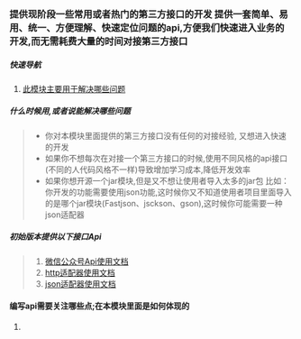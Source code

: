 ### 提供现阶段一些常用或者热门的第三方接口的开发 提供一套简单、易用、统一、方便理解、快速定位问题的api,方便我们快速进入业务的开发,而无需耗费大量的时间对接第三方接口
##### 快速导航
1. [此模块主要用于解决哪些问题](#编写api需要关注哪些点;在本模块里面是如何体现的)
##### 什么时候用,或者说能解决哪些问题
>* 你对本模块里面提供的第三方接口没有任何的对接经验, 又想进入快速的开发
>* 如果你不想每次在对接一个第三方接口的时候,使用不同风格的api接口(不同的人代码风格不一样)导致增加学习成本,降低开发效率
>* 如果你想开源一个jar模块,但是又不想让使用者导入太多的jar包 比如：你开发的功能需要使用json功能,这时候你又不知道使用者项目里面导入的是哪个jar模块(Fastjson、jsckson、gson),这时候你可能需要一种json适配器
       
##### 初始版本提供以下接口Api
>1. [微信公众号Api使用文档](/doc/微信公众号Api文档.md)
>2. [http适配器使用文档](/doc/http适配器文档.md)
>3. [json适配器使用文档](/doc/json适配器文档.md)

#### 编写api需要关注哪些点;在本模块里面是如何体现的
1. 
